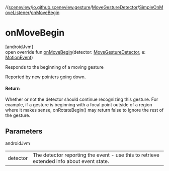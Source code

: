 //[sceneview](../../../../index.md)/[io.github.sceneview.gesture](../../index.md)/[MoveGestureDetector](../index.md)/[SimpleOnMoveListener](index.md)/[onMoveBegin](on-move-begin.md)

# onMoveBegin

[androidJvm]\
open override fun [onMoveBegin](on-move-begin.md)(detector: [MoveGestureDetector](../index.md), e: [MotionEvent](https://developer.android.com/reference/kotlin/android/view/MotionEvent.html))

Responds to the beginning of a moving gesture

Reported by new pointers going down.

#### Return

Whether or not the detector should continue recognizing this gesture. For example, if a gesture is beginning with a focal point outside of a region where it makes sense, onRotateBegin() may return false to ignore the rest of the gesture.

## Parameters

androidJvm

| | |
|---|---|
| detector | The detector reporting the event - use this to retrieve extended info about event state. |
